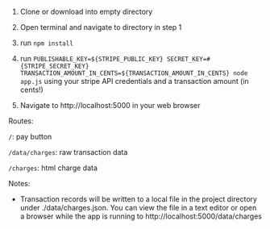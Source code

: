 1. Clone or download into empty directory

2. Open terminal and navigate to directory in step 1

3. run ```npm install```

4. run ```PUBLISHABLE_KEY=${STRIPE_PUBLIC_KEY} SECRET_KEY=#{STRIPE_SECRET_KEY} TRANSACTION_AMOUNT_IN_CENTS=${TRANSACTION_AMOUNT_IN_CENTS} node app.js``` using your stripe API credentials and a transaction amount (in cents!)

5. Navigate to http://localhost:5000 in your web browser

Routes:

```/```: pay button

```/data/charges```: raw transaction data


```/charges```: html charge data

Notes:
- Transaction records will be written to a local file in the project directory under ./data/charges.json. You can view the file in a text editor or open a browser while the app is running to http://localhost:5000/data/charges
